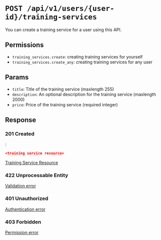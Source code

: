 # `POST /api/v1/users/{user-id}/training-services`
You can create a training service for a user using this API.


## Permissions

- `training_services.create`: creating training services for yourself
- `training_services.create_any`: creating training services for any user

## Params

- `title`: Title of the training service (maxlength 255)
- `description`: An optional description for the training service (maxlength 2000)
- `price`: Price of the training service (required integer)

## Response

### 201 Created
:
```json
<training service resource>
```

[Training Service Resource](../../resources/training_service.md)

### 422 Unprocessable Entity
[Validation error](../../validation-errors.md)

### 401 Unauthorized
[Authentication error](../../authentication-errors.md)

### 403 Forbidden
[Permission error](../../permission-errors.md)
